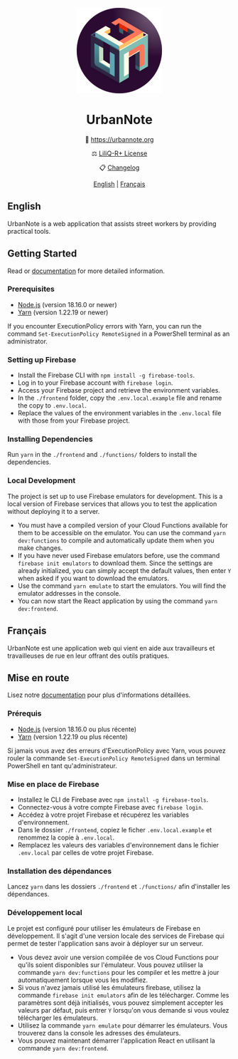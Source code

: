 <div align="center">

![UrbanNote](./logo.png)

# UrbanNote

🔗 <https://urbannote.org>

⚖️ [LiliQ-R+ License](./LICENSE)

📋 [Changelog](./CHANGELOG.md)

[English](#english) | [Français](#français)

</div>

## English

UrbanNote is a web application that assists street workers by providing practical tools.

## Getting Started

Read or [documentation](https://urbannote.org/docs) for more detailed information.

### Prerequisites

- [Node.js](https://nodejs.org/en/) (version 18.16.0 or newer)
- [Yarn](https://yarnpkg.com/) (version 1.22.19 or newer)

If you encounter ExecutionPolicy errors with Yarn, you can run the command `Set-ExecutionPolicy RemoteSigned` in a PowerShell terminal as an administrator.

### Setting up Firebase

- Install the Firebase CLI with `npm install -g firebase-tools`.
- Log in to your Firebase account with `firebase login`.
- Access your Firebase project and retrieve the environment variables.
- In the `./frontend` folder, copy the `.env.local.example` file and rename the copy to `.env.local`.
- Replace the values of the environment variables in the `.env.local` file with those from your Firebase project.

### Installing Dependencies

Run `yarn` in the `./frontend` and `./functions/` folders to install the dependencies.

### Local Development

The project is set up to use Firebase emulators for development. This is a local version of Firebase services that allows you to test the application without deploying it to a server.

- You must have a compiled version of your Cloud Functions available for them to be accessible on the emulator. You can use the command `yarn dev:functions` to compile and automatically update them when you make changes.
- If you have never used Firebase emulators before, use the command `firebase init emulators` to download them. Since the settings are already initialized, you can simply accept the default values, then enter `Y` when asked if you want to download the emulators.
- Use the command `yarn emulate` to start the emulators. You will find the emulator addresses in the console.
- You can now start the React application by using the command `yarn dev:frontend`.

## Français

UrbanNote est une application web qui vient en aide aux travailleurs et travailleuses de rue en leur offrant des outils pratiques.

## Mise en route

Lisez notre [documentation](https://urbannote.org/fr/docs) pour plus d'informations détaillées.

### Prérequis

- [Node.js](https://nodejs.org/en/) (version 18.16.0 ou plus récente)
- [Yarn](https://yarnpkg.com/) (version 1.22.19 ou plus récente)

Si jamais vous avez des erreurs d'ExecutionPolicy avec Yarn, vous pouvez rouler la commande `Set-ExecutionPolicy RemoteSigned` dans un terminal PowerShell en tant qu'administrateur.

### Mise en place de Firebase

- Installez le CLI de Firebase avec `npm install -g firebase-tools`.
- Connectez-vous à votre compte Firebase avec `firebase login`.
- Accédez à votre projet Firebase et récupérez les variables d'environnement.
- Dans le dossier `./frontend`, copiez le ficher `.env.local.example` et renommez la copie à `.env.local`.
- Remplacez les valeurs des variables d'environnement dans le fichier `.env.local` par celles de votre projet Firebase.

### Installation des dépendances

Lancez `yarn` dans les dossiers `./frontend` et `./functions/` afin d'installer les dépendances.

### Développement local

Le projet est configuré pour utiliser les émulateurs de Firebase en développement. Il s'agit d'une version locale des services de Firebase qui permet de tester l'application sans avoir à déployer sur un serveur.

- Vous devez avoir une version compilée de vos Cloud Functions pour qu'ils soient disponibles sur l'émulateur. Vous pouvez utiliser la commande `yarn dev:functions` pour les compiler et les mettre à jour automatiquement lorsque vous les modifiez.
- Si vous n'avez jamais utilisé les émulateurs firebase, utilisez la commande `firebase init emulators` afin de les télécharger. Comme les paramètres sont déjà initialisés, vous pouvez simplement accepter les valeurs par défaut, puis entrer `Y` lorsqu'on vous demande si vous voulez télécharger les émulateurs.
- Utilisez la commande `yarn emulate` pour démarrer les émulateurs. Vous trouverez dans la console les adresses des émulateurs.
- Vous pouvez maintenant démarrer l'application React en utilisant la commande `yarn dev:frontend`.
